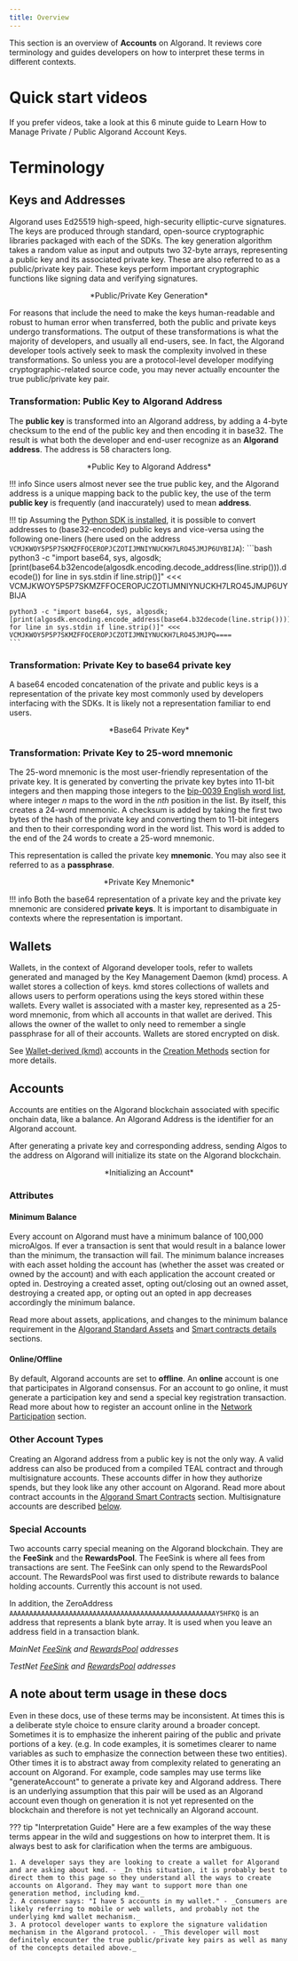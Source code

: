 ```yaml
---
title: Overview
---
```



This section is an overview of **Accounts** on Algorand. It reviews core terminology and guides developers on how to interpret these terms in different contexts. 




# Quick start videos

If you prefer videos, take a look at this 6 minute guide to Learn How to Manage Private / Public Algorand Account Keys.


# Terminology
## Keys and Addresses

Algorand uses Ed25519 high-speed, high-security elliptic-curve signatures. The keys are produced through standard, open-source cryptographic libraries packaged with each of the SDKs. The key generation algorithm takes a random value as input and outputs two 32-byte arrays, representing a public key and its associated private key. These are also referred to as a public/private key pair. These keys perform important cryptographic functions like signing data and verifying signatures. 

<center>*Public/Private Key Generation* </center>

For reasons that include the need to make the keys human-readable and robust to human error when transferred, both the public and private keys undergo transformations. The output of these transformations is what the majority of developers, and usually all end-users, see. In fact, the Algorand developer tools actively seek to mask the complexity involved in these transformations. So unless you are a protocol-level developer modifying cryptographic-related source code, you may never actually encounter the true public/private key pair. 


### Transformation: Public Key to Algorand Address

The **public key** is transformed into an Algorand address, by adding a 4-byte checksum to the end of the public key and then encoding it in base32. The result is what both the developer and end-user recognize as an **Algorand address**. The address is 58 characters long.

<center>*Public Key to Algorand Address* </center>

!!! info
	Since users almost never see the true public key, and the Algorand address is a unique mapping back to the public key, the use of the term **public key** is frequently (and inaccurately) used to mean **address**. 
	
!!! tip
	Assuming the [Python SDK is installed](../../sdks/python/#install-sdk), it is possible to convert addresses to (base32-encoded) public keys and vice-versa using the following one-liners (here used on the address `VCMJKWOY5P5P7SKMZFFOCEROPJCZOTIJMNIYNUCKH7LRO45JMJP6UYBIJA`):
	```bash
	python3 -c "import base64, sys, algosdk; [print(base64.b32encode(algosdk.encoding.decode_address(line.strip())).decode()) for line in sys.stdin if line.strip()]" <<< VCMJKWOY5P5P7SKMZFFOCEROPJCZOTIJMNIYNUCKH7LRO45JMJP6UYBIJA

	python3 -c "import base64, sys, algosdk; [print(algosdk.encoding.encode_address(base64.b32decode(line.strip()))) for line in sys.stdin if line.strip()]" <<< VCMJKWOY5P5P7SKMZFFOCEROPJCZOTIJMNIYNUCKH7LRO45JMJPQ====
	```

### Transformation: Private Key to base64 private key

A base64 encoded concatenation of the private and public keys is a representation of the private key most commonly used by developers interfacing with the SDKs. It is likely not a representation familiar to end users.

<center>*Base64 Private Key* </center>

### Transformation: Private Key to 25-word mnemonic

The 25-word mnemonic is the most user-friendly representation of the private key. It is generated by converting the private key bytes into 11-bit integers and then mapping those integers to the [bip-0039 English word list](https://raw.githubusercontent.com/bitcoin/bips/master/bip-0039/english.txt), where integer _n_ maps to the word in the _nth_ position in the list. By itself, this creates a 24-word mnemonic. A checksum is added by taking the first two bytes of the hash of the private key and converting them to 11-bit integers and then to their corresponding word in the word list. This word is added to the end of the 24 words to create a 25-word mnemonic.

This representation is called the private key **mnemonic**. You may also see it referred to as a **passphrase**. 

<center>*Private Key Mnemonic* </center>

!!! info
	Both the base64 representation of a private key and the private key mnemonic are considered **private keys**. It is important to disambiguate in contexts where the representation is important. 

## Wallets

Wallets, in the context of Algorand developer tools, refer to wallets generated and managed by the Key Management Daemon (kmd) process. A wallet stores a collection of keys. kmd stores collections of wallets and allows users to perform operations using the keys stored within these wallets. Every wallet is associated with a master key, represented as a 25-word mnemonic, from which all accounts in that wallet are derived. This allows the owner of the wallet to only need to remember a single passphrase for all of their accounts. Wallets are stored encrypted on disk. 

See [Wallet-derived (kmd)](./create.md#wallet-derived-kmd) accounts in the [Creation Methods](./create.md) section for more details.

## Accounts
Accounts are entities on the Algorand blockchain associated with specific onchain data, like a balance. An Algorand Address is the identifier for an Algorand account. 

After generating a private key and corresponding address, sending Algos to the address on Algorand will initialize its state on the Algorand blockchain. 

<center>*Initializing an Account* </center>

### Attributes
#### Minimum Balance
Every account on Algorand must have a minimum balance of 100,000 microAlgos. If ever a transaction is sent that would result in a balance lower than the minimum, the transaction will fail. The minimum balance increases with each asset holding the account has (whether the asset was created or owned by the account) and with each application the account created or opted in. Destroying a created asset, opting out/closing out an owned asset, destroying a created app, or opting out an opted in app decreases accordingly the minimum balance.

Read more about assets, applications, and changes to the minimum balance requirement in the [Algorand Standard Assets](../asa) and [Smart contracts details](../dapps/smart-contracts/apps) sections.

#### Online/Offline
By default, Algorand accounts are set to **offline**. An **online** account is one that participates in Algorand consensus. For an account to go online, it must generate a participation key and send a special key registration transaction. Read more about how to register an account online in the [Network Participation](../../run-a-node/participate/index.md) section.

### Other Account Types
Creating an Algorand address from a public key is not the only way. A valid address can also be produced from a compiled TEAL contract and through multisignature accounts. These accounts differ in how they authorize spends, but they look like any other account on Algorand. Read more about contract accounts in the [Algorand Smart Contracts](/docs/get-details/dapps/smart-contracts/apps/#application-account) section. Multisignature accounts are described [below](create#multisignature).

### Special Accounts

Two accounts carry special meaning on the Algorand blockchain. They are the **FeeSink** and the **RewardsPool**. The FeeSink is where all fees from transactions are sent. The FeeSink can only spend to the RewardsPool account. The RewardsPool was first used to distribute rewards to balance holding accounts. Currently this account is not used. 

In addition, the ZeroAddress `AAAAAAAAAAAAAAAAAAAAAAAAAAAAAAAAAAAAAAAAAAAAAAAAAAAAY5HFKQ` is an address that represents a blank byte array. It is used when you leave an address field in a transaction blank.

_MainNet [FeeSink](../algorand-networks/mainnet#feesink-address) and [RewardsPool](../algorand-networks/mainnet#rewardspool-address) addresses_

_TestNet [FeeSink](../algorand-networks/testnet#feesink-address) and [RewardsPool](../algorand-networks/testnet#rewardspool-address) addresses_

## A note about term usage in these docs
Even in these docs, use of these terms may be inconsistent. At times this is a deliberate style choice to ensure clarity around a broader concept. Sometimes it is to emphasize the inherent pairing of the public and private portions of a key. (e.g. In code examples, it is sometimes clearer to name variables as such to emphasize the connection between these two entities). Other times it is to abstract away from complexity related to generating an account on Algorand. For example, code samples may use terms like "generateAccount" to generate a private key and Algorand address. There is an underlying assumption that this pair will be used as an Algorand account even though on generation it is not yet represented on the blockchain and therefore is not yet technically an Algorand account.


??? tip "Interpretation Guide"
	Here are a few examples of the way these terms appear in the wild and suggestions on how to interpret them. It is always best to ask for clarification when the terms are ambiguous.

	1. A developer says they are looking to create a wallet for Algorand and are asking about kmd. - _In this situation, it is probably best to direct them to this page so they understand all the ways to create accounts on Algorand. They may want to support more than one generation method, including kmd._
	2. A consumer says: "I have 5 accounts in my wallet." - _Consumers are likely referring to mobile or web wallets, and probably not the underlying kmd wallet mechanism._
	3. A protocol developer wants to explore the signature validation mechanism in the Algorand protocol. - _This developer will most definitely encounter the true public/private key pairs as well as many of the concepts detailed above._
